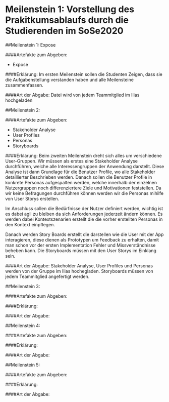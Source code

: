 # Meilenstein 1: Vorstellung des Prakitkumsablaufs durch die Studierenden im SoSe2020

##Meilenstein 1: Expose

####Artefakte zum Abgeben:
- Expose

####Erklärung:
Im ersten Meilenstein sollen die Studenten Zeigen, dass sie die Aufgabenstellung verstanden
haben und alle Meilensteine zusammenfassen.

####Art der Abgabe:
Datei wird von jedem Teammitglied im Ilias hochgeladen

##Meilenstein 2:

####Artefakte zum Abgeben:
- Stakeholder Analyse
- User Profiles
- Personas
- Storyboards

####Erklärung:
Beim zweiten Meilenstein dreht sich alles um verschiedene
User-Gruppen. Wir müssen als erstes eine Stakeholder Analyse
durchführen, welche alle Interessengruppen der Anwendung 
darstellt. Diese Analyse ist dann Grundlage für die Benutzer 
Profile, wo alle Stakeholder detaillierter Beschrieben werden.
Danach sollen die Benutzer Profile in konkrete Personas 
aufgespalten werden, welche innerhalb der einzelnen 
Nutzergruppen noch differenziertere Ziele und Motivationen 
feststellen. Da wir keine Befragungen durchführen können werden 
wir die Personas mihilfe von User Storys erstellen.

Im Anschluss sollen die Bedürfnisse der Nutzer definiert werden,
wichtig ist es dabei agil zu bleiben da sich Anforderungen 
jederzeit ändern können. Es werden dabei Kontextszenarien 
erstellt die die vorher erstellten Personas in den Kontext 
einpflegen.

Danach werden Story Boards erstellt die darstellen wie die 
User mit der App interagieren, diese dienen als Prototypen 
um Feedback zu erhalten, damit man schon vor der ersten 
Implementation Fehler und Missverständnisse beheben kann. 
Die Storyboards müssen mit den User Storys im Einklang sein.

####Art der Abgabe:
Stakeholder Analyse, User Profiles und Personas werden von
der Gruppe im Ilias hochegladen.
Storyboards müssen von jedem Teammitglied angefertigt werden.

##Meilenstein 3: 

####Artefakte zum Abgeben:

####Erklärung:

####Art der Abgabe:

##Meilenstein 4: 

####Artefakte zum Abgeben:

####Erklärung:

####Art der Abgabe:

##Meilenstein 5: 

####Artefakte zum Abgeben:

####Erklärung:

####Art der Abgabe: